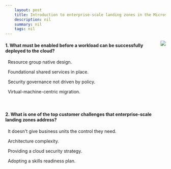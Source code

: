 ```yaml
---
    layout: post
    title: Introduction to enterprise-scale landing zones in the Microsoft Cloud Adoption Framework for Azure - Vision and top customer challenges
    description: nil
    summary: nil
    tags: nil
---
```



 <a target="_blank" href="https://docs.microsoft.com/en-us/learn/modules/enterprise-scale-introduction/2-vision-customer-challenges/"><i class="fas fa-external-link-alt"></i> </a>
 <img align="right" src="https://docs.microsoft.com/en-us/learn/achievements/enterprise-scale-introduction.svg">
####  1. What must be enabled before a workload can be successfully deployed to the cloud?


<i class='far fa-square'></i> &nbsp;&nbsp;Resource group native design.

<i class='fas fa-check-square' style='color: Dodgerblue;'></i> &nbsp;&nbsp;Foundational shared services in place.

<i class='far fa-square'></i> &nbsp;&nbsp;Security governance not driven by policy.

<i class='far fa-square'></i> &nbsp;&nbsp;Virtual-machine-centric migration.
<br />
<br />
<br />

####  2. What is one of the top customer challenges that enterprise-scale landing zones address?


<i class='far fa-square'></i> &nbsp;&nbsp;It doesn't give business units the control they need.

<i class='fas fa-check-square' style='color: Dodgerblue;'></i> &nbsp;&nbsp;Architecture complexity.

<i class='far fa-square'></i> &nbsp;&nbsp;Providing a cloud security strategy.

<i class='far fa-square'></i> &nbsp;&nbsp;Adopting a skills readiness plan.
<br />
<br />
<br />
